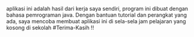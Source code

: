 aplikasi ini adalah hasil dari kerja saya sendiri, program ini dibuat dengan bahasa pemrograman java. Dengan bantuan tutorial dan perangkat yang ada, saya mencoba membuat aplikasi ini di sela-sela jam pelajaran yang kosong di sekolah
#Terima-Kasih !!
